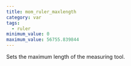 ```yaml
---
title: mom_ruler_maxlength
category: var
tags:
  - ruler
minimum_value: 0
maximum_value: 56755.839844
---
```


Sets the maximum length of the measuring tool.